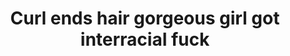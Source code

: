 ---
layout: post
title: Curl ends hair gorgeous girl got interracial fuck
duration: '07:00'
view: 228
rate: 2
video: 'http://fantasti.cc/embed/457481/'
category: 
 - black
 - gorgeous
tags: 
 - big-black-cock
priority: 0.9
changefreq: daily
---